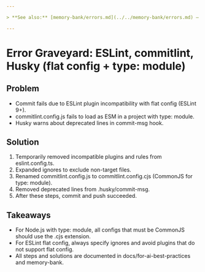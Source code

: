 ```yaml
---

> **See also:** [memory-bank/errors.md](../../memory-bank/errors.md) — the main error graveyard for all cross-topic and general issues, solutions, and takeaways.

---
```


# Error Graveyard: ESLint, commitlint, Husky (flat config + type: module)

## Problem
- Commit fails due to ESLint plugin incompatibility with flat config (ESLint 9+).
- commitlint.config.js fails to load as ESM in a project with type: module.
- Husky warns about deprecated lines in commit-msg hook.

## Solution
1. Temporarily removed incompatible plugins and rules from eslint.config.ts.
2. Expanded ignores to exclude non-target files.
3. Renamed commitlint.config.js to commitlint.config.cjs (CommonJS for type: module).
4. Removed deprecated lines from .husky/commit-msg.
5. After these steps, commit and push succeeded.

## Takeaways
- For Node.js with type: module, all configs that must be CommonJS should use the .cjs extension.
- For ESLint flat config, always specify ignores and avoid plugins that do not support flat config.
- All steps and solutions are documented in docs/for-ai-best-practices and memory-bank. 
